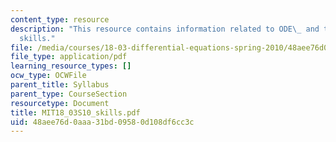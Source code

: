 ```yaml
---
content_type: resource
description: "This resource contains information related to ODE\_ and ten\_essential\_\
  skills."
file: /media/courses/18-03-differential-equations-spring-2010/48aee76d0aaa31bd09580d108df6cc3c_MIT18_03S10_skills.pdf
file_type: application/pdf
learning_resource_types: []
ocw_type: OCWFile
parent_title: Syllabus
parent_type: CourseSection
resourcetype: Document
title: MIT18_03S10_skills.pdf
uid: 48aee76d-0aaa-31bd-0958-0d108df6cc3c
---
```


